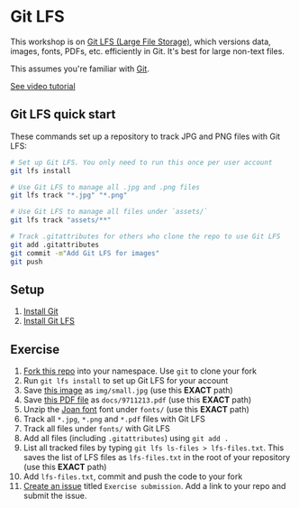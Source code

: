 # Git LFS

This workshop is on [Git LFS (Large File Storage)](https://git-lfs.github.com/),
which versions data, images, fonts, PDFs, etc. efficiently in Git.
It's best for large non-text files.

This assumes you're familiar with [Git](https://git-scm.com/).

[See video tutorial](https://youtu.be/uLR1RNqJ1Mw)

## Git LFS quick start

These commands set up a repository to track JPG and PNG files with Git LFS:

```bash
# Set up Git LFS. You only need to run this once per user account
git lfs install

# Use Git LFS to manage all .jpg and .png files
git lfs track "*.jpg" "*.png"

# Use Git LFS to manage all files under `assets/`
git lfs track "assets/**"

# Track .gitattributes for others who clone the repo to use Git LFS
git add .gitattributes
git commit -m"Add Git LFS for images"
git push
```

## Setup

1. [Install Git](https://git-scm.com/)
2. [Install Git LFS](https://git-lfs.github.com/)

## Exercise

1. [Fork this repo](https://code.gramener.com/cto/git-lfs-workshop/-/forks/new) into your namespace. Use `git` to clone your fork
2. Run `git lfs install` to set up Git LFS for your account
3. Save [this image](https://web.archive.org/web/20220526174227im_/https://upload.wikimedia.org/wikipedia/commons/thumb/2/21/Mandel_zoom_00_mandelbrot_set.jpg/322px-Mandel_zoom_00_mandelbrot_set.jpg) as `img/small.jpg` (use this **EXACT** path)
4. Save [this PDF file](https://arxiv.org/pdf/math/9711213) as `docs/9711213.pdf` (use this **EXACT** path)
5. Unzip the [Joan font](https://fonts.google.com/download?family=Joan) font under `fonts/` (use this **EXACT** path)
6. Track all `*.jpg`, `*.png` and `*.pdf` files with Git LFS
7. Track all files under `fonts/` with Git LFS
8. Add all files (including `.gitattributes`) using `git add .`
9. List all tracked files by typing `git lfs ls-files > lfs-files.txt`. This saves the list of LFS files as `lfs-files.txt` in the root of your repository (use this **EXACT** path)
10. Add `lfs-files.txt`, commit and push the code to your fork
11. [Create an issue][issue] titled `Exercise submission`. Add a link to your repo and submit the issue.

[issue]: https://code.gramener.com/cto/git-lfs-workshop/-/issues/new?issue[title]=Exercise+submission&issue[description]=Link+to+my+repo:+
